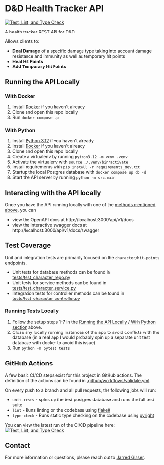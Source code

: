 # D&D Health Tracker API

[![Test, Lint, and Type Check](https://github.com/jdglaser/dnd-health-tracker/actions/workflows/validate.yml/badge.svg)](https://github.com/jdglaser/dnd-health-tracker/actions/workflows/validate.yml)

A health tracker REST API for D&D.

Allows clients to:
+ **Deal Damage** of a specific damage type taking into account damage resistance and immunity as well as temporary hit points
+ **Heal Hit Points**
+ **Add Temporary Hit Points**

## Running the API Locally

### With Docker

1. Install [Docker](https://www.docker.com/) if you haven't already
2. Clone and open this repo locally
3. Run `docker compose up`

### With Python

1. Install [Python 3.12](https://www.python.org/downloads/release/python-3122/) if you haven't already
2. Install [Docker](https://www.docker.com/) if you haven't already
3. Clone and open this repo locally
4. Create a virtualenv by running `python3.12 -m venv .venv`
5. Activate the virtualenv with `source ./.venv/bin/activate`
6. Install requirements with `pip install -r requirements_dev.txt`
7. Startup the local Postgres database with `docker compose up db -d`
8. Start the API server by running `python -m src.main`

## Interacting with the API locally

Once you have the API running locally with one of the [methods mentioned above](#running-the-api-locally), you can
+ view the OpenAPI docs at http://localhost:3000/api/v1/docs
+ view the interactive swagger docs at http://localhost:3000/api/v1/docs/swagger

## Test Coverage

Unit and integration tests are primarily focused on the `character/hit-points` endpoints.
+ Unit tests for database methods can be found in [tests/test_character_repo.py](tests/test_character_repo.py)
+ Unit tests for service methods can be found in [tests/test_character_service.py](tests/test_character_service.py)
+ Integration tests for controller methods can be found in [tests/test_character_controller.py](tests/test_character_controller.py)

### Running Tests Locally

1. Follow the setup steps 1-7 in the [Running the API Locally / With Python section](#with-python) above.
2. Close any locally running instances of the app to avoid conflicts with the database (in a real app I would probably spin up a separate unit test database with docker to avoid this issue)
3. Run `python -m pytest tests`

## GitHub Actions

A few basic CI/CD steps exist for this project in GitHub actions. The definition of the actions can be found in [.github/workflows/validate.yml](.github/workflows/validate.yml).

On every push to a branch and all pull requests, the following jobs will run:
+ `unit-tests` - spins up the test postgres database and runs the full test suite
+ `lint` - Runs linting on the codebase using [flake8](https://flake8.pycqa.org/en/latest/)
+ `type-check` - Runs static type checking on the codebase using [pyright](https://github.com/microsoft/pyright)

You can view the latest run of the CI/CD pipeline here:
[![Test, Lint, and Type Check](https://github.com/jdglaser/dnd-health-tracker/actions/workflows/validate.yml/badge.svg)](https://github.com/jdglaser/dnd-health-tracker/actions/workflows/validate.yml)

## Contact

For more information or questions, please reach out to [Jarred Glaser](mailto:jarred.glaser@gmail.com).